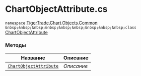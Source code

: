 
# ChartObjectAttribute.cs
`namespace` [TigerTrade.Chart](../../../../TigerTrade.Chart.md).[Objects](../../../../TigerTrade.Chart/Objects.md).[Common](../../../../TigerTrade.Chart/Objects/Common.md)  
`&nbsp;&nbsp;&nbsp;&nbsp;&nbsp;&nbsp;&nbsp;&nbsp;&nbsp;class` [ChartObjectAttribute](../ChartObjectAttribute.cs.md)

### Методы
| Название | Описание |
| --- | --- |
| [`ChartObjectAttribute`](./Методы/ChartObjectAttribute.md) | *Описание* |
